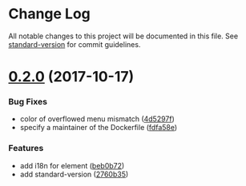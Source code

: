 # Change Log

All notable changes to this project will be documented in this file. See [standard-version](https://github.com/conventional-changelog/standard-version) for commit guidelines.

<a name="0.2.0"></a>
# [0.2.0](https://github.com/clarkdo/hare/compare/v0.1.2...v0.2.0) (2017-10-17)


### Bug Fixes

* color of overflowed menu mismatch ([4d5297f](https://github.com/clarkdo/hare/commit/4d5297f))
* specify a maintainer of the Dockerfile ([fdfa58e](https://github.com/clarkdo/hare/commit/fdfa58e))


### Features

* add i18n for element ([beb0b72](https://github.com/clarkdo/hare/commit/beb0b72))
* add standard-version ([2760b35](https://github.com/clarkdo/hare/commit/2760b35))
